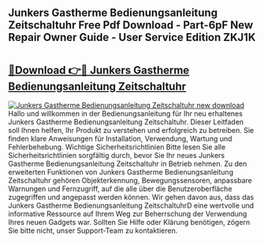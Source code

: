 ## Junkers Gastherme Bedienungsanleitung Zeitschaltuhr Free Pdf Download - Part-6pF New Repair Owner Guide - User Service Edition ZKJ1K

# <h2><a href="http://df2h2w.blite.top/?on=Junkers+Gastherme+Bedienungsanleitung+Zeitschaltuhr">🔗Download 👉🔴 Junkers Gastherme Bedienungsanleitung Zeitschaltuhr</a></h2>

[![Junkers Gastherme Bedienungsanleitung Zeitschaltuhr new download](https://i.imgur.com/lujVjoI.png)](http://df2h2w.blite.top/?on=Junkers+Gastherme+Bedienungsanleitung+Zeitschaltuhr)
Hallo und willkommen in der Bedienungsanleitung für Ihr neu erhaltenes Junkers Gastherme Bedienungsanleitung Zeitschaltuhr. Dieser Leitfaden soll Ihnen helfen, Ihr Produkt zu verstehen und erfolgreich zu betreiben. Sie finden klare Anweisungen für Installation, Verwendung, Wartung und Fehlerbehebung. Wichtige Sicherheitsrichtlinien Bitte lesen Sie alle Sicherheitsrichtlinien sorgfältig durch, bevor Sie Ihr neues Junkers Gastherme Bedienungsanleitung Zeitschaltuhr in Betrieb nehmen. Zu den erweiterten Funktionen von Junkers Gastherme Bedienungsanleitung Zeitschaltuhr gehören Objekterkennung, Bewegungssensoren, anpassbare Warnungen und Fernzugriff, auf die alle über die Benutzeroberfläche zugegriffen und angepasst werden können. Wir gehen davon aus, dass das Junkers Gastherme Bedienungsanleitung ZeitschaltuhrD eine wertvolle und informative Ressource auf Ihrem Weg zur Beherrschung der Verwendung Ihres neuen Gadgets war. Sollten Sie Hilfe oder Klärung benötigen, zögern Sie bitte nicht, unser Support-Team zu kontaktieren.
